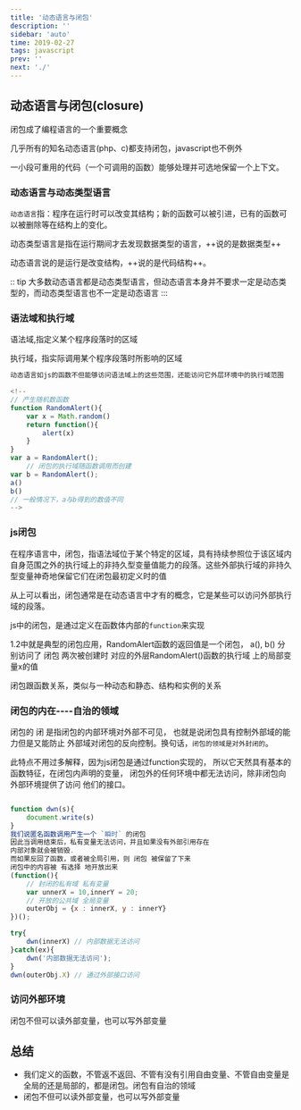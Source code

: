 ```yaml
---
title: '动态语言与闭包'
description: ''
sidebar: 'auto'
time: 2019-02-27
tags: javascript
prev: ''
next: './'
---
```


## 动态语言与闭包(closure)

闭包成了编程语言的一个重要概念

几乎所有的知名动态语言(php、c)都支持闭包，javascript也不例外

一小段可重用的代码（一个可调用的函数）能够处理并可选地保留一个上下文。

### 动态语言与动态类型语言

`动态语言`指：程序在运行时可以改变其结构；新的函数可以被引进，已有的函数可以被删除等在结构上的变化。

动态类型语言是指在运行期间才去发现数据类型的语言，++说的是数据类型++

动态语言说的是运行是改变结构，++说的是代码结构++。

:: tip
大多数动态语言都是动态类型语言，但动态语言本身并不要求一定是动态类型的，而动态类型语言也不一定是动态语言
:::

### 语法域和执行域

语法域,指定义某个程序段落时的区域

执行域，指实际调用某个程序段落时所影响的区域

``` js 
动态语言如js的函数不但能够访问语法域上的这些范围，还能访问它外层环境中的执行域范围

<!--
// 产生随机数函数
function RandomAlert(){
	var x = Math.random()
	return function(){
		alert(x)
	}
}
var a = RandomAlert();
	// 闭包的执行域随函数调用而创建
var b = RandomAlert();
a()
b()
// 一般情况下，a与b得到的数值不同
-->

```

### js闭包

在程序语言中，闭包，指语法域位于某个特定的区域，具有持续参照位于该区域内自身范围之外的执行域上的非持久型变量值能力的段落。这些外部执行域的非持久型变量神奇地保留它们在闭包最初定义时的值

从上可以看出，闭包通常是在动态语言中才有的概念，它是某些可以访问外部执行域的段落。

js中的闭包，是通过定义在函数体内部的`function`来实现

1.2中就是典型的闭包应用，RandomAlert函数的返回值是一个闭包，
a(), b() 分别访问了 闭包 两次被创建时 对应的外层RandomAlert()函数的执行域 上的局部变量x的值

闭包跟函数关系，类似与一种动态和静态、结构和实例的关系


### 闭包的内在----自治的领域

闭包的 闭 是指闭包的内部环境对外部不可见，
也就是说闭包具有控制外部域的能力但是又能防止
外部域对闭包的反向控制。换句话，`闭包的领域是对外封闭的`。

此特点不用过多解释，因为js闭包是通过function实现的，
所以它天然具有基本的函数特征，在闭包内声明的变量，
闭包外的任何环境中都无法访问，除非闭包向外部环境提供了访问
他们的接口。

``` js

function dwn(s){
	document.write(s)
}
我们说匿名函数调用产生一个 `瞬时` 的闭包
因此当调用结束后，私有变量无法访问，并且如果没有外部引用存在
内部对象就会被销毁.
而如果反回了函数，或者被全局引用，则 闭包 被保留了下来
闭包中的内容被 有选择 地开放出来
(function(){
	// 封闭的私有域 私有变量
	var unnerX = 10,innerY = 20;
	// 开放的公共域 全局变量
	outerObj = {x : innerX, y : innerY}
})();

try{
	dwn(innerX) // 内部数据无法访问
}catch(ex){
	dwn('内部数据无法访问');
}
dwn(outerObj.X) // 通过外部接口访问

```

### 访问外部环境

闭包不但可以读外部变量，也可以写外部变量

## 总结

+ 我们定义的函数，不管返不返回、不管有没有引用自由变量、不管自由变量是全局的还是局部的，都是闭包。闭包有自治的领域
+ 闭包不但可以读外部变量，也可以写外部变量






